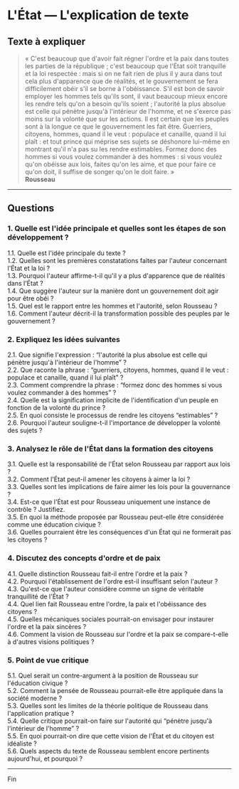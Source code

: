 # L'État — L'explication de texte

## Texte à expliquer
> « C'est beaucoup que d'avoir fait régner l'ordre et la paix dans toutes les parties de la république ; c'est beaucoup que l'État soit tranquille et la loi respectée : mais si on ne fait rien de plus il y aura dans tout cela plus d'apparence que de réalités, et le gouvernement se fera difficilement obéir s'il se borne à l'obéissance. S'il est bon de savoir employer les hommes tels qu'ils sont, il vaut beaucoup mieux encore les rendre tels qu'on a besoin qu'ils soient ; l'autorité la plus absolue est celle qui pénètre jusqu'à l'intérieur de l'homme, et ne s'exerce pas moins sur la volonté que sur les actions. Il est certain que les peuples sont à la longue ce que le gouvernement les fait être. Guerriers, citoyens, hommes, quand il le veut : populace et canaille, quand il lui plaît : et tout prince qui méprise ses sujets se déshonore lui-même en montrant qu'il n'a pas su les rendre estimables. Formez donc des hommes si vous voulez commander à des hommes : si vous voulez qu'on obéisse aux lois, faites qu'on les aime, et que pour faire ce qu'on doit, il suffise de songer qu'on le doit faire. »  
> **Rousseau**

---

## Questions

### 1. Quelle est l'idée principale et quelles sont les étapes de son développement ?

1.1. Quelle est l'idée principale du texte ?  
1.2. Quelles sont les premières constatations faites par l'auteur concernant l'État et la loi ?  
1.3. Pourquoi l'auteur affirme-t-il qu'il y a plus d'apparence que de réalités dans l'État ?  
1.4. Que suggère l'auteur sur la manière dont un gouvernement doit agir pour être obéi ?  
1.5. Quel est le rapport entre les hommes et l'autorité, selon Rousseau ?  
1.6. Comment l'auteur décrit-il la transformation possible des peuples par le gouvernement ?  

### 2. Expliquez les idées suivantes

2.1. Que signifie l'expression : “l'autorité la plus absolue est celle qui pénètre jusqu'à l'intérieur de l'homme” ?  
2.2. Que raconte la phrase : “guerriers, citoyens, hommes, quand il le veut : populace et canaille, quand il lui plaît” ?  
2.3. Comment comprendre la phrase : “formez donc des hommes si vous voulez commander à des hommes” ?  
2.4. Quelle est la signification implicite de l'identification d'un peuple en fonction de la volonté du prince ?  
2.5. En quoi consiste le processus de rendre les citoyens “estimables” ?  
2.6. Pourquoi l'auteur souligne-t-il l'importance de développer la volonté des sujets ?

### 3. Analysez le rôle de l'État dans la formation des citoyens

3.1. Quelle est la responsabilité de l'État selon Rousseau par rapport aux lois ?  
3.2. Comment l'État peut-il amener les citoyens à aimer la loi ?  
3.3. Quelles sont les implications de faire aimer les lois pour la gouvernance ?  
3.4. Est-ce que l'État est pour Rousseau uniquement une instance de contrôle ? Justifiez.  
3.5. En quoi la méthode proposée par Rousseau peut-elle être considérée comme une éducation civique ?  
3.6. Quelles pourraient être les conséquences d'un État qui ne formerait pas les citoyens ?

### 4. Discutez des concepts d'ordre et de paix

4.1. Quelle distinction Rousseau fait-il entre l'ordre et la paix ?  
4.2. Pourquoi l'établissement de l'ordre est-il insuffisant selon l'auteur ?  
4.3. Qu'est-ce que l'auteur considère comme un signe de véritable tranquillité de l'État ?  
4.4. Quel lien fait Rousseau entre l'ordre, la paix et l'obéissance des citoyens ?  
4.5. Quelles mécaniques sociales pourrait-on envisager pour instaurer l'ordre et la paix sincères ?  
4.6. Comment la vision de Rousseau sur l'ordre et la paix se compare-t-elle à d'autres visions politiques ?

### 5. Point de vue critique

5.1. Quel serait un contre-argument à la position de Rousseau sur l'éducation civique ?  
5.2. Comment la pensée de Rousseau pourrait-elle être appliquée dans la société moderne ?  
5.3. Quelles sont les limites de la théorie politique de Rousseau dans l'application pratique ?  
5.4. Quelle critique pourrait-on faire sur l'autorité qui “pénètre jusqu'à l'intérieur de l'homme” ?  
5.5. En quoi pourrait-on dire que cette vision de l'État et du citoyen est idéaliste ?  
5.6. Quels aspects du texte de Rousseau semblent encore pertinents aujourd'hui, et pourquoi ?  

---

Fin